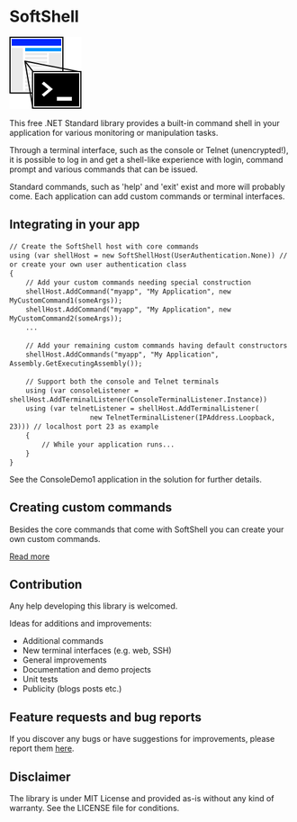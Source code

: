 # SoftShell

![Logo](https://raw.githubusercontent.com/lassenie/SoftShell/d756597f7a28654653d51723fe49dfe08af53796/doc/graphics/Logo.png)

This free .NET Standard library provides a built-in command shell in your application for various monitoring or manipulation tasks.

Through a terminal interface, such as the console or Telnet (unencrypted!), it is possible to log in and get a shell-like experience with login, command prompt and various commands that can be issued.

Standard commands, such as 'help' and 'exit' exist and more will probably come. Each application can add custom commands or terminal interfaces.

## Integrating in your app

    // Create the SoftShell host with core commands
    using (var shellHost = new SoftShellHost(UserAuthentication.None)) // or create your own user authentication class
    {
        // Add your custom commands needing special construction
        shellHost.AddCommand("myapp", "My Application", new MyCustomCommand1(someArgs));
        shellHost.AddCommand("myapp", "My Application", new MyCustomCommand2(someArgs));
        ...
    
        // Add your remaining custom commands having default constructors
        shellHost.AddCommands("myapp", "My Application", Assembly.GetExecutingAssembly());
    
        // Support both the console and Telnet terminals
        using (var consoleListener = shellHost.AddTerminalListener(ConsoleTerminalListener.Instance))
        using (var telnetListener = shellHost.AddTerminalListener(
                        new TelnetTerminalListener(IPAddress.Loopback, 23))) // localhost port 23 as example
        {
            // While your application runs...
        }
    }

See the ConsoleDemo1 application in the solution for further details.

## Creating custom commands

Besides the core commands that come with SoftShell you can create your own custom commands.

[Read more](doc/CreatingCustomCommands.md)

## Contribution

Any help developing this library is welcomed.

Ideas for additions and improvements:
- Additional commands
- New terminal interfaces (e.g. web, SSH)
- General improvements
- Documentation and demo projects
- Unit tests
- Publicity (blogs posts etc.)

## Feature requests and bug reports

If you discover any bugs or have suggestions for improvements, please report them [here](https://github.com/lassenie/SoftShell/issues).

## Disclaimer

The library is under MIT License and provided as-is without any kind of warranty. See the LICENSE file for conditions.
